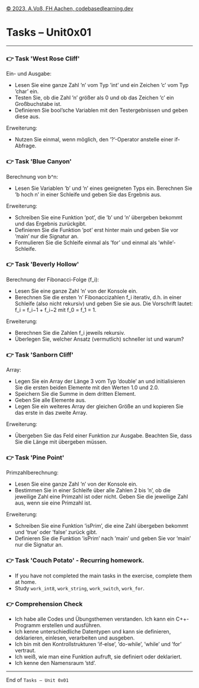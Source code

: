 [© 2023, A.Voß, FH Aachen, codebasedlearning.dev](mailto:cpp@codebasedlearning.dev)

# Tasks – Unit0x01

---


### 👉 Task 'West Rose Cliff'

Ein- und Ausgabe:
- Lesen Sie eine ganze Zahl ’n’ vom Typ ’int’ und ein Zeichen ’c’ vom Typ ’char’ ein.
- Testen Sie, ob die Zahl ’n’ größer als 0 und ob das Zeichen ’c’ ein Großbuchstabe ist.
- Definieren Sie bool’sche Variablen mit den Testergebnissen und geben diese aus.

Erweiterung:
- Nutzen Sie einmal, wenn möglich, den ’?’-Operator anstelle einer if-Abfrage.


### 👉 Task 'Blue Canyon'

Berechnung von b^n:
- Lesen Sie Variablen ’b’ und ’n’ eines geeigneten Typs ein. Berechnen Sie ’b hoch n’ in einer Schleife und geben Sie 
  das Ergebnis aus.

Erweiterung:
- Schreiben Sie eine Funktion ’pot’, die ’b’ und ’n’ übergeben bekommt und das Ergebnis zurückgibt.
- Definieren Sie die Funktion ’pot’ erst hinter main und geben Sie vor ’main’ nur die Signatur an.
- Formulieren Sie die Schleife einmal als ’for’ und einmal als ’while’-Schleife.


### 👉 Task 'Beverly Hollow'

Berechnung der Fibonacci-Folge (f_i):
- Lesen Sie eine ganze Zahl ’n’ von der Konsole ein.
- Berechnen Sie die ersten ’n’ Fibonaccizahlen f_i iterativ, d.h. in einer Schleife (also nicht rekursiv) und geben Sie 
  sie aus. 
  Die Vorschrift lautet: f_i = f_i−1 + f_i−2 mit f_0 = f_1 = 1.

Erweiterung:
- Berechnen Sie die Zahlen f_i jeweils rekursiv. 
- Überlegen Sie, welcher Ansatz (vermutlich) schneller ist und warum?


### 👉 Task 'Sanborn Cliff'

Array:
- Legen Sie ein Array der Länge 3 vom Typ ’double’ an und initialisieren Sie die ersten beiden Elemente mit 
  den Werten 1.0 und 2.0.
- Speichern Sie die Summe in dem dritten Element.
- Geben Sie alle Elemente aus.
- Legen Sie ein weiteres Array der gleichen Größe an und kopieren Sie das erste in das zweite Array.

Erweiterung:
- Übergeben Sie das Feld einer Funktion zur Ausgabe. Beachten Sie, dass Sie die Länge mit übergeben müssen.


### 👉 Task 'Pine Point'

Primzahlberechnung:
- Lesen Sie eine ganze Zahl ’n’ von der Konsole ein.
- Bestimmen Sie in einer Schleife über alle Zahlen 2 bis ’n’, ob die jeweilige Zahl eine Primzahl ist oder nicht. 
  Geben Sie die jeweilige Zahl aus, wenn sie eine Primzahl ist.

Erweiterung:
- Schreiben Sie eine Funktion ’isPrim’, die eine Zahl übergeben bekommt und ’true’ oder ’false’ zurück gibt.
- Definieren Sie die Funktion ’isPrim’ nach ’main’ und geben Sie vor ’main’ nur die Signatur an.


### 👉 Task 'Couch Potato' - Recurring homework.

- If you have not completed the main tasks in the exercise, complete them at home.
- Study `work_int8`, `work_string`, `work_switch`, `work_for`.


### 👉 Comprehension Check

- Ich habe alle Codes und Übungsthemen verstanden. Ich kann ein C++-Programm erstellen und ausführen.
- Ich kenne unterschiedliche Datentypen und kann sie definieren, deklarieren, einlesen, verarbeiten und ausgeben.
- Ich bin mit den Kontrollstrukturen ’if-else’, ’do-while’, ’while’ und ’for’ vertraut.
- Ich weiß, wie man eine Funktion aufruft, sie definiert oder deklariert.
- Ich kenne den Namensraum ’std’.

---

End of `Tasks – Unit 0x01`
